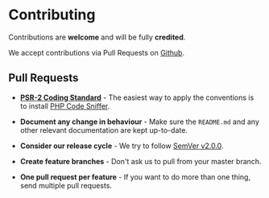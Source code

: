 # Contributing

Contributions are **welcome** and will be fully **credited**.

We accept contributions via Pull Requests on [Github](https://github.com/woohoolabs/zen).

## Pull Requests

- **[PSR-2 Coding Standard](https://github.com/php-fig/fig-standards/blob/master/accepted/PSR-2-coding-style-guide.md)** - The easiest way to apply the conventions is to install [PHP Code Sniffer](http://pear.php.net/package/PHP_CodeSniffer).

- **Document any change in behaviour** - Make sure the `README.md` and any other relevant documentation are kept up-to-date.

- **Consider our release cycle** - We try to follow [SemVer v2.0.0](http://semver.org/).

- **Create feature branches** - Don't ask us to pull from your master branch.

- **One pull request per feature** - If you want to do more than one thing, send multiple pull requests.
